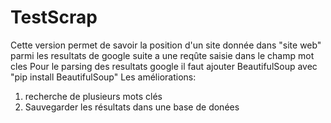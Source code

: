 # TestScrap
Cette version permet de savoir la position d'un site donnée dans "site web" parmi les resultats de google suite a une reqûte saisie dans le champ mot cles
Pour le parsing des resultats google il faut ajouter BeautifulSoup avec "pip install BeautifulSoup"
Les améliorations:
  1. recherche de plusieurs mots clés
  2. Sauvegarder les résultats dans une base de donées
